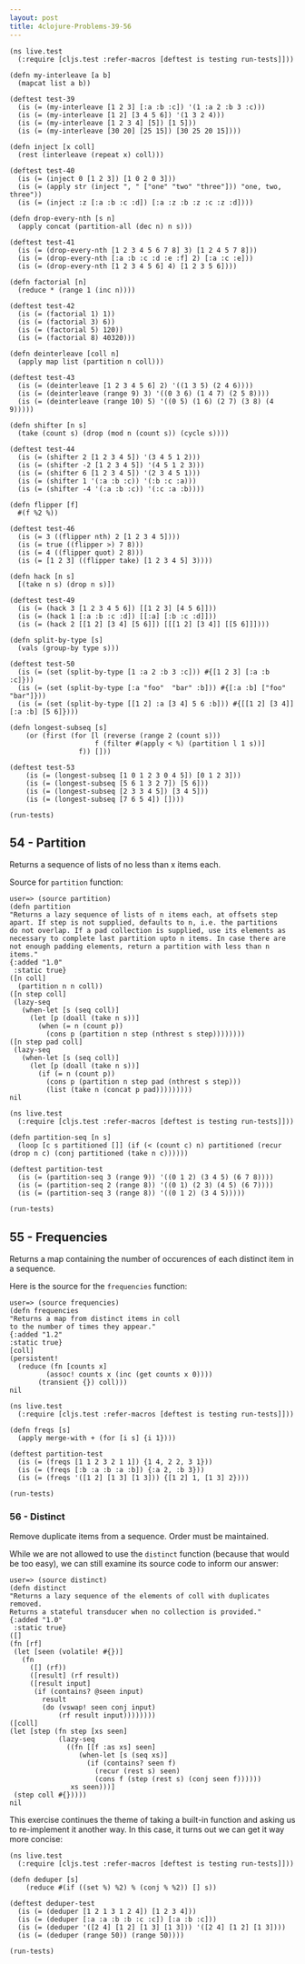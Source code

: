 ```yaml
---
layout: post
title: 4clojure-Problems-39-56
---
```


<pre><code class="language-klipse">(ns live.test
  (:require [cljs.test :refer-macros [deftest is testing run-tests]]))

(defn my-interleave [a b]
  (mapcat list a b))

(deftest test-39
  (is (= (my-interleave [1 2 3] [:a :b :c]) '(1 :a 2 :b 3 :c)))
  (is (= (my-interleave [1 2] [3 4 5 6]) '(1 3 2 4)))
  (is (= (my-interleave [1 2 3 4] [5]) [1 5]))
  (is (= (my-interleave [30 20] [25 15]) [30 25 20 15])))

(defn inject [x coll]
  (rest (interleave (repeat x) coll)))

(deftest test-40
  (is (= (inject 0 [1 2 3]) [1 0 2 0 3]))
  (is (= (apply str (inject ", " ["one" "two" "three"])) "one, two, three"))
  (is (= (inject :z [:a :b :c :d]) [:a :z :b :z :c :z :d])))

(defn drop-every-nth [s n]
  (apply concat (partition-all (dec n) n s)))

(deftest test-41
  (is (= (drop-every-nth [1 2 3 4 5 6 7 8] 3) [1 2 4 5 7 8]))
  (is (= (drop-every-nth [:a :b :c :d :e :f] 2) [:a :c :e]))
  (is (= (drop-every-nth [1 2 3 4 5 6] 4) [1 2 3 5 6])))

(defn factorial [n]
  (reduce * (range 1 (inc n))))

(deftest test-42
  (is (= (factorial 1) 1))
  (is (= (factorial 3) 6))
  (is (= (factorial 5) 120))
  (is (= (factorial 8) 40320)))

(defn deinterleave [coll n]
  (apply map list (partition n coll)))

(deftest test-43
  (is (= (deinterleave [1 2 3 4 5 6] 2) '((1 3 5) (2 4 6))))
  (is (= (deinterleave (range 9) 3) '((0 3 6) (1 4 7) (2 5 8))))
  (is (= (deinterleave (range 10) 5) '((0 5) (1 6) (2 7) (3 8) (4 9)))))

(defn shifter [n s]
  (take (count s) (drop (mod n (count s)) (cycle s))))

(deftest test-44
  (is (= (shifter 2 [1 2 3 4 5]) '(3 4 5 1 2)))
  (is (= (shifter -2 [1 2 3 4 5]) '(4 5 1 2 3)))
  (is (= (shifter 6 [1 2 3 4 5]) '(2 3 4 5 1)))
  (is (= (shifter 1 '(:a :b :c)) '(:b :c :a)))
  (is (= (shifter -4 '(:a :b :c)) '(:c :a :b))))

(defn flipper [f]
  #(f %2 %))

(deftest test-46
  (is (= 3 ((flipper nth) 2 [1 2 3 4 5])))
  (is (= true ((flipper >) 7 8)))
  (is (= 4 ((flipper quot) 2 8)))
  (is (= [1 2 3] ((flipper take) [1 2 3 4 5] 3))))

(defn hack [n s]
  [(take n s) (drop n s)])

(deftest test-49
  (is (= (hack 3 [1 2 3 4 5 6]) [[1 2 3] [4 5 6]]))
  (is (= (hack 1 [:a :b :c :d]) [[:a] [:b :c :d]]))
  (is (= (hack 2 [[1 2] [3 4] [5 6]]) [[[1 2] [3 4]] [[5 6]]])))

(defn split-by-type [s]
  (vals (group-by type s)))

(deftest test-50
  (is (= (set (split-by-type [1 :a 2 :b 3 :c])) #{[1 2 3] [:a :b :c]}))
  (is (= (set (split-by-type [:a "foo"  "bar" :b])) #{[:a :b] ["foo" "bar"]}))
  (is (= (set (split-by-type [[1 2] :a [3 4] 5 6 :b])) #{[[1 2] [3 4]] [:a :b] [5 6]})))

(defn longest-subseq [s]
    (or (first (for [l (reverse (range 2 (count s)))
                     f (filter #(apply < %) (partition l 1 s))]
                 f)) []))

(deftest test-53
    (is (= (longest-subseq [1 0 1 2 3 0 4 5]) [0 1 2 3]))
    (is (= (longest-subseq [5 6 1 3 2 7]) [5 6]))
    (is (= (longest-subseq [2 3 3 4 5]) [3 4 5]))
    (is (= (longest-subseq [7 6 5 4]) [])))
  
(run-tests)
</code></pre>

## 54 - Partition

Returns a sequence of lists of no less than x items each.

Source for ```partition``` function:

    user=> (source partition)
    (defn partition                                
    "Returns a lazy sequence of lists of n items each, at offsets step
    apart. If step is not supplied, defaults to n, i.e. the partitions
    do not overlap. If a pad collection is supplied, use its elements as
    necessary to complete last partition upto n items. In case there are
    not enough padding elements, return a partition with less than n items."
    {:added "1.0"
     :static true}
    ([n coll]
      (partition n n coll))
    ([n step coll]
     (lazy-seq
       (when-let [s (seq coll)]
         (let [p (doall (take n s))]
           (when (= n (count p))
             (cons p (partition n step (nthrest s step))))))))
    ([n step pad coll]
     (lazy-seq
       (when-let [s (seq coll)]
         (let [p (doall (take n s))]
           (if (= n (count p))
             (cons p (partition n step pad (nthrest s step)))
             (list (take n (concat p pad)))))))))
    nil

<pre><code class="language-klipse">(ns live.test
  (:require [cljs.test :refer-macros [deftest is testing run-tests]]))

(defn partition-seq [n s]
  (loop [c s partitioned []] (if (< (count c) n) partitioned (recur (drop n c) (conj partitioned (take n c))))))
  
(deftest partition-test
  (is (= (partition-seq 3 (range 9)) '((0 1 2) (3 4 5) (6 7 8))))
  (is (= (partition-seq 2 (range 8)) '((0 1) (2 3) (4 5) (6 7))))
  (is (= (partition-seq 3 (range 8)) '((0 1 2) (3 4 5)))))

(run-tests)
</code></pre>

## 55 - Frequencies

Returns a map containing the number of occurences of each distinct item in a sequence.

Here is the source for the ```frequencies``` function:

    user=> (source frequencies)
    (defn frequencies
    "Returns a map from distinct items in coll
    to the number of times they appear."
    {:added "1.2"
    :static true}
    [coll]
    (persistent!
      (reduce (fn [counts x]
             (assoc! counts x (inc (get counts x 0))))
           (transient {}) coll)))
    nil

<pre><code class="language-klipse">(ns live.test
  (:require [cljs.test :refer-macros [deftest is testing run-tests]]))

(defn freqs [s]
  (apply merge-with + (for [i s] {i 1})))
  
(deftest partition-test
  (is (= (freqs [1 1 2 3 2 1 1]) {1 4, 2 2, 3 1}))
  (is (= (freqs [:b :a :b :a :b]) {:a 2, :b 3}))
  (is (= (freqs '([1 2] [1 3] [1 3])) {[1 2] 1, [1 3] 2})))

(run-tests)
</code></pre>

### 56 - Distinct

Remove duplicate items from a sequence. Order must be maintained.

While we are not allowed to use the ```distinct``` function (because that would be too easy), we can still examine its source code to inform our answer:

    user=> (source distinct)
    (defn distinct
    "Returns a lazy sequence of the elements of coll with duplicates removed.
    Returns a stateful transducer when no collection is provided."
    {:added "1.0"
     :static true}
    ([]
    (fn [rf]
     (let [seen (volatile! #{})]
       (fn
         ([] (rf))
         ([result] (rf result))
         ([result input]
          (if (contains? @seen input)
            result
            (do (vswap! seen conj input)
                (rf result input))))))))
    ([coll]
    (let [step (fn step [xs seen]
                (lazy-seq
                  ((fn [[f :as xs] seen]
                     (when-let [s (seq xs)]
                       (if (contains? seen f)
                         (recur (rest s) seen)
                         (cons f (step (rest s) (conj seen f))))))
                   xs seen)))]
     (step coll #{}))))
    nil


This exercise continues the theme of taking a built-in function and asking us to re-implement it another way. In this case, it turns out we can get it way more concise:

<pre><code class="language-klipse">(ns live.test
  (:require [cljs.test :refer-macros [deftest is testing run-tests]]))
  
(defn deduper [s]
    (reduce #(if ((set %) %2) % (conj % %2)) [] s))
  
(deftest deduper-test
  (is (= (deduper [1 2 1 3 1 2 4]) [1 2 3 4]))
  (is (= (deduper [:a :a :b :b :c :c]) [:a :b :c]))
  (is (= (deduper '([2 4] [1 2] [1 3] [1 3])) '([2 4] [1 2] [1 3])))
  (is (= (deduper (range 50)) (range 50))))

(run-tests)
</code></pre>


